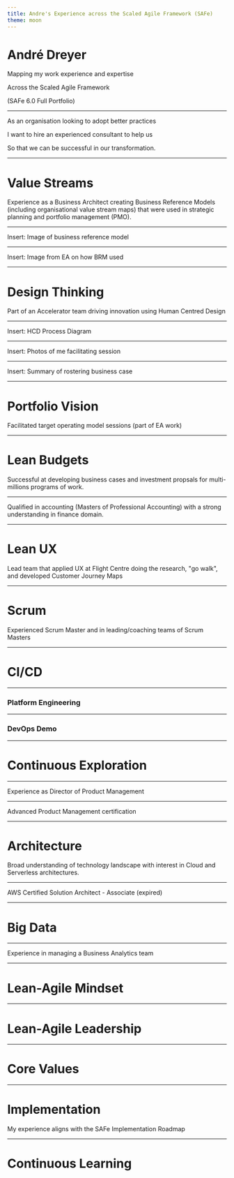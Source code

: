 ```yaml
---
title: Andre's Experience across the Scaled Agile Framework (SAFe)
theme: moon
---
```


<!-- .slide: id="title-slide" -->

# André Dreyer

Mapping my work experience and expertise

Across the Scaled Agile Framework

(SAFe 6.0 Full Portfolio)

---

<!-- .slide: id="user-story" -->

As an organisation looking to adopt better practices

I want to hire an experienced consultant to help us

So that we can be successful in our transformation.

---

<!-- .slide: id="value-streams" -->

# Value Streams

Experience as a Business Architect creating Business Reference Models (including organisational value stream maps) that were used in strategic planning and portfolio management (PMO).

------

Insert: Image of business reference model

------

Insert: Image from EA on how BRM used

---

<!-- .slide: id="design-thinking" -->

# Design Thinking

Part of an Accelerator team driving innovation using Human Centred Design

------

Insert: HCD Process Diagram

------

Insert: Photos of me facilitating session

------

Insert: Summary of rostering business case

---

<!-- .slide: id="portfolio-vision" -->

# Portfolio Vision

Facilitated target operating model sessions (part of EA work)

---

<!-- .slide: id="lean-budgets" -->

# Lean Budgets

Successful at developing business cases and investment propsals for multi-millions programs of work.

------

Qualified in accounting (Masters of Professional Accounting) with a strong understanding in finance domain.

---

<!-- .slide: id="lean-ux" -->

# Lean UX

Lead team that applied UX at Flight Centre doing the research, "go walk", and developed Customer Journey Maps

---

<!-- .slide: id="scrum" -->

# Scrum

Experienced Scrum Master and in leading/coaching teams of Scrum Masters

---

<!-- .slide: id="ci-cd" -->

# CI/CD

------

### Platform Engineering

------

### DevOps Demo

---

<!-- .slide: id="continuous-exploration" -->

# Continuous Exploration

------

Experience as Director of Product Management 

------

Advanced Product Management certification

---

<!-- .slide: id="architectural-runway" -->

# Architecture

Broad understanding of technology landscape with interest in Cloud and Serverless architectures. 

------

AWS Certified Solution Architect - Associate (expired)

---

<!-- .slide: id="big-data" -->

# Big Data

------

Experience in managing a Business Analytics team

---

<!-- .slide: id="mindset" -->

# Lean-Agile Mindset

---

<!-- .slide: id="leadership" -->

# Lean-Agile Leadership

---

<!-- .slide: id="values" -->

# Core Values

---

<!-- .slide: id="implementation" -->

# Implementation

My experience aligns with the SAFe Implementation Roadmap

---

<!-- .slide: id="learning" -->

# Continuous Learning

